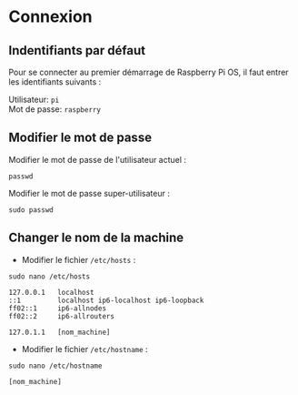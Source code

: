 # Connexion

## Indentifiants par défaut

Pour se connecter au premier démarrage de Raspberry Pi OS, il faut entrer les identifiants suivants :

Utilisateur: `pi`  
Mot de passe: `raspberry`

## Modifier le mot de passe

Modifier le mot de passe de l'utilisateur actuel :

```shell
passwd
```

Modifier le mot de passe super-utilisateur :

```shell
sudo passwd
```

## Changer le nom de la machine

* Modifier le fichier `/etc/hosts` :

```shell
sudo nano /etc/hosts
```

```shell
127.0.0.1	localhost
::1		    localhost ip6-localhost ip6-loopback
ff02::1		ip6-allnodes
ff02::2		ip6-allrouters

127.0.1.1	[nom_machine]
```

* Modifier le fichier `/etc/hostname` :

```shell
sudo nano /etc/hostname
```

```shell
[nom_machine]
```